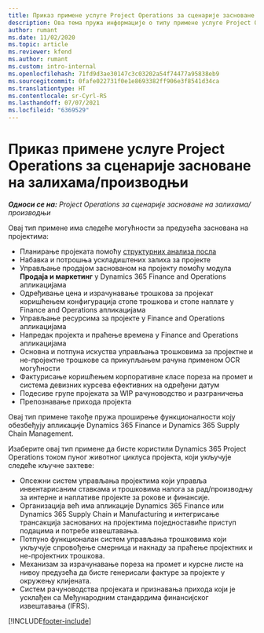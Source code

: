 ```yaml
---
title: Приказ примене услуге Project Operations за сценарије засноване на залихама/производњи
description: Ова тема пружа информације о типу примене услуге Project Operations за сценарије засноване на залихама/производњи.
author: rumant
ms.date: 11/02/2020
ms.topic: article
ms.reviewer: kfend
ms.author: rumant
ms.custom: intro-internal
ms.openlocfilehash: 71fd9d3ae30147c3c03202a54f74477a95838eb9
ms.sourcegitcommit: 0fafe022731f0e1e8693382ff906e3f8541d34ca
ms.translationtype: HT
ms.contentlocale: sr-Cyrl-RS
ms.lasthandoff: 07/07/2021
ms.locfileid: "6369529"
---
```

# <a name="project-operations-for-stockedproduction-based-scenarios-deployment-overview"></a>Приказ примене услуге Project Operations за сценарије засноване на залихама/производњи

_**Односи се на:** Project Operations за сценарије засноване на залихама/производњи_


Овај тип примене има следеће могућности за предузећа заснована на пројектима:

- Планирање пројеката помоћу [структурних анализа посла](work-breakdown-structures.md)
- Набавка и потрошња ускладиштених залиха за пројекте
- Управљање продајом заснованом на пројекту помоћу модула **Продаја и маркетинг** у Dynamics 365 Finance and Operations апликацијама
- Одређивање цена и израчунавање трошкова за пројекат коришћењем конфигурација стопе трошкова и стопе наплате у Finance and Operations апликацијама
- Управљање ресурсима за пројекте у Finance and Operations апликацијама
- Напредак пројекта и праћење времена у Finance and Operations апликацијама
- Основна и потпуна искуства управљања трошковима за пројектне и не-пројектне трошкове са прикупљањем рачуна применом OCR могућности
- Фактурисање коришћењем корпоративне класе пореза на промет и система девизних курсева ефективних на одређени датум
- Подесиве групе пројеката за WIP рачуноводство и разграничења
- Препознавање прихода пројекта

Овај тип примене такође пружа проширење функционалности коју обезбеђују апликације Dynamics 365 Finance и Dynamics 365 Supply Chain Management.

Изаберите овај тип примене да бисте користили Dynamics 365 Project Operations током пуног животног циклуса пројекта, који укључује следеће кључне захтеве:

- Опсежни систем управљања пројектима који управља инвентарисаним ставкама и трошковима налога за рад/производњу за интерне и наплативе пројекте за рокове и финансије.
- Организација већ има апликације Dynamics 365 Finance или Dynamics 365 Supply Chain и Manufacturing и интегрисање трансакција заснованих на пројектима поједноставиће приступ подацима и потребе извештавања.
- Потпуно функционалан систем управљања трошковима који укључује спровођење смерница и накнаду за праћење пројектних и не-пројектних трошкова.
- Механизам за израчунавање пореза на промет и курсне листе на нивоу предузећа да бисте генерисали фактуре за пројекте у окружењу клијената.
- Систем рачуноводства пројеката и признавања прихода који је усклађен са Међународним стандардима финансијског извештавања (IFRS).



[!INCLUDE[footer-include](../includes/footer-banner.md)]